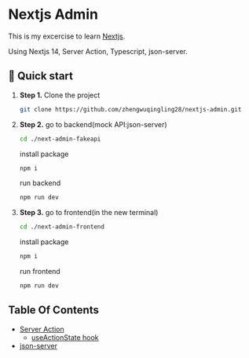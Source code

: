 # Nextjs Admin

This is my excercise to learn [Nextjs](https://nextjs.org/docs).

Using Nextjs 14, Server Action, Typescript, json-server.

## 🚀 Quick start

1.  **Step 1.**
    Clone the project
    ```sh
    git clone https://github.com/zhengwuqingling28/nextjs-admin.git
    ```
1.  **Step 2.**
    go to backend(mock API:json-server)
    ```sh
    cd ./next-admin-fakeapi
    ```
    install package
    ```sh
    npm i
    ```
    run backend
    ```sh
    npm run dev
    ```
 1. **Step 3.**
    go to frontend(in the new terminal)
    ```sh
    cd ./next-admin-frontend
    ```
    install package
    ```sh
    npm i
    ```
    run frontend
    ```sh
    npm run dev
    ```
## Table Of Contents

- [Server Action](https://nextjs.org/docs/app/building-your-application/data-fetching/server-actions-and-mutations)
  - [useActionState hook](https://react.dev/reference/react/useActionState)
- [json-server](https://www.npmjs.com/package/json-server)
